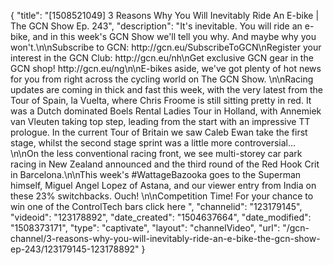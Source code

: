 {
    "title": "[1508521049] 3 Reasons Why You Will Inevitably Ride An E-bike | The GCN Show Ep. 243",
    "description": "It's inevitable. You will ride an e-bike, and in this week's GCN Show we'll tell you why. And maybe why you won't.\n\nSubscribe to GCN: http:\/\/gcn.eu\/SubscribeToGCN\nRegister your interest in the GCN Club: http:\/\/gcn.eu\/nh\nGet exclusive GCN gear in the GCN shop! http:\/\/gcn.eu\/ng\n\nE-bikes aside, we've got plenty of hot news for you from right across the cycling world on The GCN Show. \n\nRacing updates are coming in thick and fast this week, with the very latest from the Tour of Spain, la Vuelta, where Chris Froome is still sitting pretty in red. It was a Dutch dominated Boels Rental Ladies Tour in Holland, with Annemiek van Vleuten taking top step, leading from the start with an impressive TT prologue. In the current Tour of Britain we saw Caleb Ewan take the first stage, whilst the second stage sprint was a little more controversial... \n\nOn the less conventional racing front, we see multi-storey car park racing in New Zealand announced and the third round of the Red Hook Crit in Barcelona.\n\nThis week's #WattageBazooka goes to the Superman himself, Miguel Angel Lopez of Astana, and our viewer entry from India on these 23% switchbacks. Ouch! \n\nCompetition Time! For your chance to win one of the ControlTech bars click here ",
    "channelid": "123179145",
    "videoid": "123178892",
    "date_created": "1504637664",
    "date_modified": "1508373171",
    "type": "captivate",
    "layout": "channelVideo",
    "url": "\/gcn-channel\/3-reasons-why-you-will-inevitably-ride-an-e-bike-the-gcn-show-ep-243\/123179145-123178892"
}